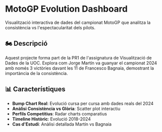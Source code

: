 # MotoGP Evolution Dashboard

Visualització interactiva de dades del campionat MotoGP que analitza la consistència vs l'espectacularitat dels pilots.

## 🏍️ Descripció

Aquest projecte forma part de la PR1 de l'assignatura de Visualització de Dades de la UOC. Explora com Jorge Martín va guanyar el campionat 2024 amb només 3 victòries davant les 11 de Francesco Bagnaia, demostrant la importància de la consistència.

## 📊 Característiques

- **Bump Chart Real**: Evolució cursa per cursa amb dades reals del 2024
- **Anàlisi Consistència vs Glòria**: Scatter plot interactiu
- **Perfils Competitius**: Radar charts comparatius
- **Timeline Històric**: Evolució 2018-2024
- **Cas d'Estudi**: Anàlisi detallada Martín vs Bagnaia
